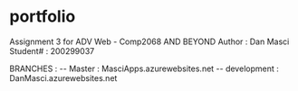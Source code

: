 # portfolio
Assignment 3 for ADV Web - Comp2068 AND BEYOND
Author : Dan Masci
Student# : 200299037

BRANCHES : 
-- Master : MasciApps.azurewebsites.net
-- development : DanMasci.azurewebsites.net

